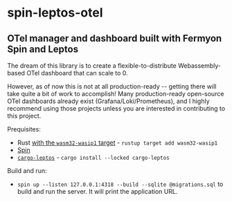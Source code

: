 # spin-leptos-otel

## OTel manager and dashboard built with Fermyon Spin and Leptos

The dream of this library is to create a flexible-to-distribute Webassembly-based OTel dashboard that can scale to 0.

However, as of now this is not at all production-ready -- getting there will take quite a bit of work to accomplish! Many production-ready open-source OTel dashboards already exist (Grafana/Loki/Prometheus), and I highly recommend using those projects unless you are interested in contributing to this project.

Prequisites:

- Rust [with the `wasm32-wasip1` target](https://www.rust-lang.org/tools/install) - `rustup target add wasm32-wasip1`
- [Spin](https://developer.fermyon.com/spin/v3/install)
- [`cargo-leptos`](https://github.com/leptos-rs/cargo-leptos#getting-started) - `cargo install --locked cargo-leptos`

Build and run:

- `spin up --listen 127.0.0.1:4318 --build --sqlite @migrations.sql` to build and run the server. It will print the application URL.
